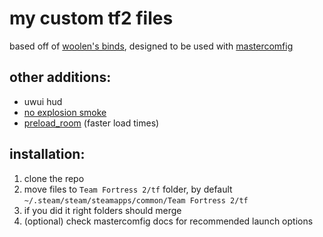 # my custom tf2 files

based off of [woolen's binds](https://youtu.be/cRGW4a1K_Io), designed to be used with [mastercomfig](https://mastercomfig.com/)

## other additions:
* uwui hud
* [no explosion smoke](https://www.teamfortress.tv/25647/no-explosion-smoke-script)
* [preload_room](https://www.teamfortress.tv/25647/no-explosion-smoke-script) (faster load times)

## installation:
1. clone the repo
2. move files to `Team Fortress 2/tf` folder, by default `~/.steam/steam/steamapps/common/Team Fortress 2/tf`
3. if you did it right folders should merge
4. (optional) check mastercomfig docs for recommended launch options
